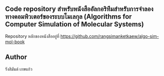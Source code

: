 ## Code repository สำหรับหนังสืออัลกอริทึมสำหรับการจำลองทางคอมพิวเตอร์ของระบบโมเลกุล (Algorithms for Computer Simulation of Molecular Systems)

Repository หลักของหนังสืออยู่ที่ https://github.com/rangsimanketkaew/algo-sim-mol-book

## Author

รังสิมันต์ เกษแก้ว
